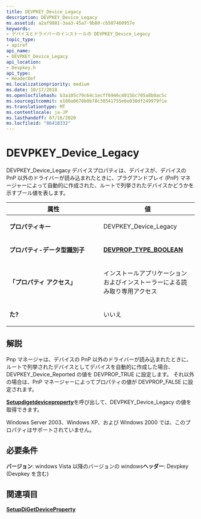 ```yaml
---
title: DEVPKEY_Device_Legacy
description: DEVPKEY_Device_Legacy
ms.assetid: a2af9881-3aa3-45a7-9b80-cb507460957e
keywords:
- デバイスとドライバーのインストールの DEVPKEY_Device_Legacy
topic_type:
- apiref
api_name:
- DEVPKEY_Device_Legacy
api_location:
- Devpkey.h
api_type:
- HeaderDef
ms.localizationpriority: medium
ms.date: 10/17/2018
ms.openlocfilehash: b3a105c79c64c1ecff6946c4015bc705a8b0ac5c
ms.sourcegitcommit: e180a0670b0b78c30541755e6e030df249979f1e
ms.translationtype: MT
ms.contentlocale: ja-JP
ms.lasthandoff: 07/16/2020
ms.locfileid: "86418332"
---
```

# <a name="devpkey_device_legacy"></a>DEVPKEY_Device_Legacy


DEVPKEY_Device_Legacy デバイスプロパティは、デバイスが、デバイスの PnP 以外のドライバーが読み込まれたときに、プラグアンドプレイ (PnP) マネージャーによって自動的に作成された、ルートで列挙されたデバイスかどうかを示すブール値を表します。

<table>
<colgroup>
<col width="50%" />
<col width="50%" />
</colgroup>
<thead>
<tr>
<th>属性</th>
<th>値</th>
</tr>
</thead>
<tbody>
<tr class="odd">
<td align="left"><p><strong>プロパティキー</strong></p></td>
<td align="left"><p>DEVPKEY_Device_Legacy</p></td>
</tr>
<tr class="even">
<td align="left"><p><strong>プロパティ-データ型識別子</strong></p></td>
<td align="left"><p><a href="devprop-type-boolean.md" data-raw-source="[&lt;strong&gt;DEVPROP_TYPE_BOOLEAN&lt;/strong&gt;](devprop-type-boolean.md)"><strong>DEVPROP_TYPE_BOOLEAN</strong></a></p></td>
</tr>
<tr class="odd">
<td align="left"><p><strong>「プロパティ アクセス」</strong></p></td>
<td align="left"><p>インストールアプリケーションおよびインストーラーによる読み取り専用アクセス</p></td>
</tr>
<tr class="even">
<td align="left"><p><strong>た?</strong></p></td>
<td align="left"><p>いいえ</p></td>
</tr>
</tbody>
</table>

 

<a name="remarks"></a>解説
-------

Pnp マネージャは、デバイスの PnP 以外のドライバーが読み込まれたときに、ルートで列挙されたデバイスとしてデバイスを自動的に作成した場合、DEVPKEY_Device_Reported の値を DEVPROP_TRUE に設定します。 それ以外の場合は、PnP マネージャーによってプロパティの値が DEVPROP_FALSE に設定されます。

[**Setupdigetdeviceproperty**](https://docs.microsoft.com/windows/desktop/api/setupapi/nf-setupapi-setupdigetdevicepropertyw)を呼び出して、DEVPKEY_Device_Legacy の値を取得できます。

Windows Server 2003、Windows XP、および Windows 2000 では、このプロパティはサポートされていません。

<a name="requirements"></a>必要条件
------------

**バージョン**: windows Vista 以降のバージョンの windows**ヘッダー**: Devpkey (Devpkey を含む)


## <a name="see-also"></a>関連項目


[**SetupDiGetDeviceProperty**](https://docs.microsoft.com/windows/desktop/api/setupapi/nf-setupapi-setupdigetdevicepropertyw)

 

 






